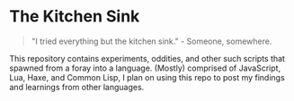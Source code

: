 # The Kitchen Sink
> "I tried everything but the kitchen sink." - Someone, somewhere.

This repository contains experiments, oddities, and other such scripts that spawned from a foray into a language. (Mostly) comprised of JavaScript, Lua, Haxe, and Common Lisp, I plan on using this repo to post my findings and learnings from other languages.
